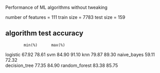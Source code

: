 Performance of ML algorithms without tweaking

number of features = 111
train size = 7783
test size = 159
			
algorithm		test accuracy
---------------------------------------------------
			min(%)		max(%)
logistic		67.92		78.61
svm			84.90		91.10
knn			79.87		89.30
naive_bayes		59.11		72.32		
decision_tree		77.35		84.90
random_forest		83.38		85.75
